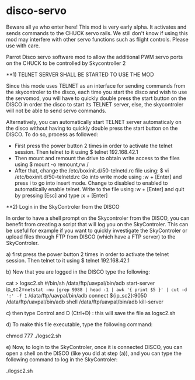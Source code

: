 # disco-servo

Beware all ye who enter here! This mod is very early alpha. It activates and sends commands to the CHUCK servo rails. We still don't know if using this mod may interfere with other servo functions such as flight controls. Please use with care.

Parrot Disco servo software mod to allow the additional PWM servo ports on the CHUCK to be controlled by Skycontroller 2


**1) TELNET SERVER SHALL BE STARTED TO USE THE MOD

Since this mode uses TELNET as an interface for sending commands from the skycontroler to the disco, each time you start the disco and wish to use the servomod, you will have to quickly double press the start button on the DISCO in order the disco to start its TELNET server, else, the skycontroler will not be able to send servo commands.

Alternatively, you can automatically start TELNET server automaticaly on the disco without having to quickly double press the start button on the DISCO.
  To do so, process as followed:
  - First press the power button 2 times in order to activate the telnet session. Then telnet to it using
    $ telnet 192.168.42.1
  - Then mount and remount the drive to obtain write access to the files using
    $ mount -o remount,rw /
  - After that, change the /etc/boxinit.d/50-telnetd.rc file using:
    $ vi /etc/boxinit.d/50-telnetd.rc
    Go into write mode using :w + [Enter] and press i to go into insert mode. Change to disabled to enabled to automatically enable telnet.
    Write to the file using :w + [Enter] and quit by pressing [Esc] and type :x + [Enter]

**2) Login in the SkyControler from the DISCO

In order to have a shell prompt on the Skycontroler from the DISCO, you can benefit from creating a script that will log you on the SkyControler.
This can be useful for example if you want to quickly investigate the SkyControler or upload files through FTP from DISCO (which have a FTP server) to the SkyControler.

  a) first press the power button 2 times in order to activate the telnet session. Then telnet to it using
    $ telnet 192.168.42.1

  b) Now that you are logged in the DISCO type the following:

cat > logsc2.sh
#/bin/sh
/data/ftp/uavpal/bin/adb start-server
ip_sc2=`netstat -nu |grep 9988 | head -1 | awk '{ print $5 }' | cut -d ':' -f 1`
/data/ftp/uavpal/bin/adb connect ${ip_sc2}:9050
/data/ftp/uavpal/bin/adb shell
/data/ftp/uavpal/bin/adb kill-server

  c) then type Control and D (Ctrl+D) : this will save the file as logsc2.sh
  
  d) To make this file executable, type the following command:

chmod 777 ./logsc2.sh

  e) Now, to login to the SkyControler, once it is connected DISCO, you can open a shell on the DISCO (like you did at step (a)), and you can type the following command to log in the SkyControler:
  
./logsc2.sh

